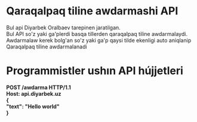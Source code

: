 <h1>Qaraqalpaq tiline awdarmashi API</h1>
<p>Bul api Diyarbek Oralbaev tarepinen jaratilgan.<br> Bul API so'z yaki ga'plerdi basqa tillerden qaraqalpaq tiline awdarmalaydi. <br>Awdarmalaw kerek bolg'an so'z yaki ga'p qaysi tilde ekenligi auto aniqlanip Qaraqalpaq tiline awdarmalanadi</p>
<h1>Programmistler ushın API hújjetleri</h1>
<p><b>POST  /awdarma  HTTP/1.1<br>
Host: api.diyarbek.uz
<br>
{<br>
  "text": "Hello world"<br>
}<br></b>
</p>
